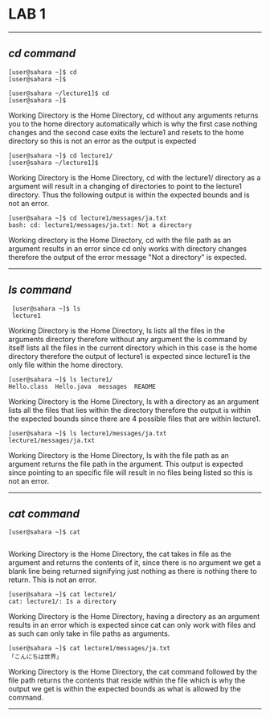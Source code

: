 # **LAB 1**
---
## *cd command* 
```
[user@sahara ~]$ cd
[user@sahara ~]$ 
```
```
[user@sahara ~/lecture1]$ cd
[user@sahara ~]$
```
Working Directory is the Home Directory, cd without any arguments returns you to the home directory automatically
which is why the first case nothing changes and the second case exits the lecture1 and resets to the home directory so
this is not an error as the output is expected
```
[user@sahara ~]$ cd lecture1/
[user@sahara ~/lecture1]$  
```
Working Directory is the Home Directory, cd with the lecture1/ directory as a argument will result in a changing of
directories to point to the lecture1 directory. Thus the following output is within the expected bounds and is not an error.
```
[user@sahara ~]$ cd lecture1/messages/ja.txt
bash: cd: lecture1/messages/ja.txt: Not a directory
```
Working directory is the Home Directory,  cd with the file path as an argument results in an error since cd only works with
directory changes therefore the output of the error message "Not a directory" is expected.

---
## *ls command* 
```
 [user@sahara ~]$ ls
 lecture1
```
Working Directory is the Home Directory, ls lists all the files in the arguments directory therefore
without any argument the ls command by itself lists all the files in the current directory which in this case
is the home directory therefore the output of lecture1 is expected since lecture1 is the only file within
the home directory.
```
[user@sahara ~]$ ls lecture1/
Hello.class  Hello.java  messages  README
```
Working Directory is the Home Directory, ls with a directory as an argument lists all the files that lies
within the directory therefore the output is within the expected bounds since there are 4 possible files
that are within lecture1.
```
[user@sahara ~]$ ls lecture1/messages/ja.txt
lecture1/messages/ja.txt
```
Working Directory is the Home Directory, ls with the file path as an argument returns the file path in the
argument. This output is expected since pointing to an specific file will result in no files being listed
so this is not an error.

---
## *cat command*
```
[user@sahara ~]$ cat
 
```
Working Directory is the Home Directory, the cat takes in file as the argument and returns the contents of it,
since there is no argument we get a blank line being returned signifying just nothing as there is nothing
there to return. This is not an error.
```
[user@sahara ~]$ cat lecture1/
cat: lecture1/: Is a directory
```
Working Directory is the Home Directory, having a directory as an argument results in an error which is expected
since cat can only work with files and as such can only take in file paths as arguments.
```
[user@sahara ~]$ cat lecture1/messages/ja.txt
「こんにちは世界」
```
Working Directory is the Home Directory, the cat command followed by the file path returns the contents that reside within
the file which is why the output we get is within the expected bounds as what is allowed by the command.

---
